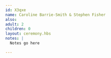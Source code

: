 ```yaml
---
id: X3qxe
name: Caroline Barrie-Smith & Stephen Fisher
also:
adult: 2
children: 0
layout: ceremony.hbs
notes: |
  Notes go here

---
```

